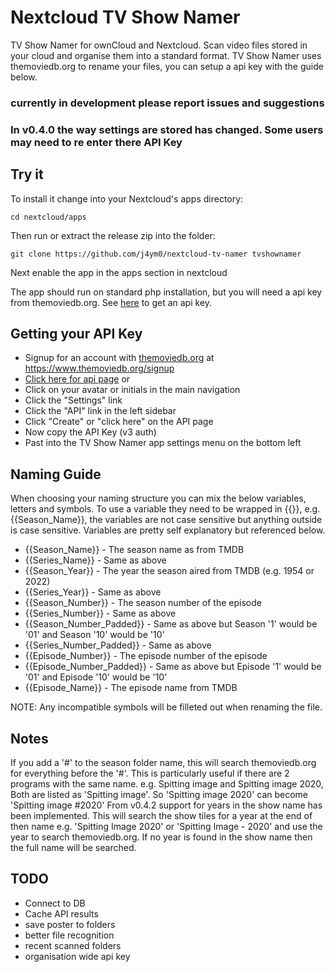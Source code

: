 # Nextcloud TV Show Namer

TV Show Namer for ownCloud and Nextcloud. Scan video files stored in your cloud and organise them into a standard format. TV Show Namer uses themoviedb.org to rename your files, you can setup a api key with the guide below.

### currently in development please report issues and suggestions

### In v0.4.0 the way settings are stored has changed. Some users may need to re enter there API Key

## Try it

To install it change into your Nextcloud's apps directory:

    cd nextcloud/apps

Then run or extract the release zip into the folder:

    git clone https://github.com/j4ym0/nextcloud-tv-namer tvshownamer

Next enable the app in the apps section in nextcloud

The app should run on standard php installation, but you will need a api key from themoviedb.org. See [here](#getting-your-api-key) to get an api key.

## Getting your API Key

 - Signup for an account with [themoviedb.org](https://www.themoviedb.org/signup) at https://www.themoviedb.org/signup
 - [Click here for api page](https://www.themoviedb.org/settings/api) or
 - Click on your avatar or initials in the main navigation
 - Click the "Settings" link
 - Click the "API" link in the left sidebar
 - Click "Create" or "click here" on the API page
 - Now copy the API Key (v3 auth)
 - Past into the TV Show Namer app settings menu on the bottom left


## Naming Guide

When choosing your naming structure you can mix the below variables, letters and symbols. To use a variable they need to be wrapped in {{}}, e.g. {{Season_Name}}, the variables are not case sensitive but anything outside is case sensitive. Variables are pretty self explanatory but referenced below.

  - {{Season_Name}} - The season name as from TMDB
  - {{Series_Name}} - Same as above
  - {{Season_Year}} - The year the season aired from TMDB (e.g. 1954 or 2022)
  - {{Series_Year}} - Same as above
  - {{Season_Number}} - The season number of the episode
  - {{Series_Number}} - Same as above
  - {{Season_Number_Padded}} - Same as above but Season '1' would be '01' and Season '10' would be '10'
  - {{Series_Number_Padded}} - Same as above
  - {{Episode_Number}} - The episode number of the episode
  - {{Episode_Number_Padded}} - Same as above but Episode '1' would be '01' and Episode '10' would be '10'
  - {{Episode_Name}} - The episode name from TMDB

NOTE: Any incompatible symbols will be filleted out when renaming the file.

## Notes

If you add a '#' to the season folder name, this will search themoviedb.org for everything before the '#'. This is particularly useful if there are 2 programs with the same name. e.g. Spitting image and Spitting image 2020, Both are listed as 'Spitting image'. So 'Spitting image 2020' can become 'Spitting image #2020'
From v0.4.2 support for years in the show name has been implemented. This will search the show tiles for a year at the end of then name e.g. 'Spitting Image 2020' or 'Spitting Image - 2020' and use the year to search themoviedb.org. If no year is found in the show name then the full name will be searched.

## TODO

 - Connect to DB
 - Cache API results
 - save poster to folders
 - better file recognition
 - recent scanned folders
 - organisation wide api key
